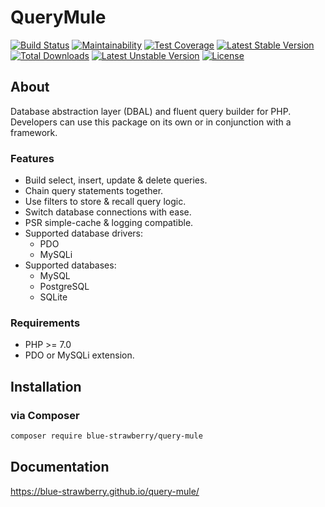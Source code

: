 # QueryMule

[![Build Status](https://travis-ci.org/blue-strawberry/query-mule.svg?branch=master)](https://travis-ci.org/blue-strawberry/query-mule)
[![Maintainability](https://api.codeclimate.com/v1/badges/407b96ee7766eb73ba22/maintainability)](https://codeclimate.com/github/blue-strawberry/query-mule/maintainability)
[![Test Coverage](https://api.codeclimate.com/v1/badges/407b96ee7766eb73ba22/test_coverage)](https://codeclimate.com/github/blue-strawberry/query-mule/test_coverage)
[![Latest Stable Version](https://poser.pugx.org/blue-strawberry/query-mule/v/stable)](https://packagist.org/packages/blue-strawberry/query-mule)
[![Total Downloads](https://poser.pugx.org/blue-strawberry/query-mule/downloads)](https://packagist.org/packages/blue-strawberry/query-mule)
[![Latest Unstable Version](https://poser.pugx.org/blue-strawberry/query-mule/v/unstable)](https://packagist.org/packages/blue-strawberry/query-mule)
[![License](https://poser.pugx.org/blue-strawberry/query-mule/license)](https://packagist.org/packages/blue-strawberry/query-mule)

## About
Database abstraction layer (DBAL) and fluent query builder for PHP. Developers can use this package on its own or in conjunction with a framework.

### Features
* Build select, insert, update & delete queries. 
* Chain query statements together.
* Use filters to store & recall query logic. 
* Switch database connections with ease.
* PSR simple-cache & logging compatible.
* Supported database drivers: 
    * PDO
    * MySQLi
* Supported databases: 
    * MySQL
    * PostgreSQL
    * SQLite

### Requirements
* PHP >= 7.0
* PDO or MySQLi extension.

## Installation

### via Composer
```bash
composer require blue-strawberry/query-mule
```

## Documentation
https://blue-strawberry.github.io/query-mule/
